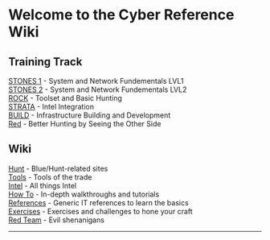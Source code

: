 # Welcome to the Cyber Reference Wiki

## Training Track

[STONES 1](training/stones1/index.md) - System and Network Fundementals LVL1  
[STONES 2](training/stones2/index.md) - System and Network Fundementals LVL2  
[ROCK](training/rock/index.md) - Toolset and Basic Hunting  
[STRATA](training/strata/index.md) - Intel Integration  
[BUILD](training/build/index.md) - Infrastructure Building and Development  
[Red](training/red/index.md) - Better Hunting by Seeing the Other Side  

## Wiki  

[Hunt](wiki/hunt/index.md) - Blue/Hunt-related sites  
[Tools](wiki/tools/index.md) - Tools of the trade  
[Intel](wiki/intel/index.md) - All things Intel  
[How To](wiki/howto/index.md) - In-depth walkthroughs and tutorials  
[References](wiki/references/index.md) - Generic IT references to learn the basics  
[Exercises](wiki/exercises/index.md) - Exercises and challenges to hone your craft  
[Red Team](wiki/red/index.md) - Evil shenanigans  


----
